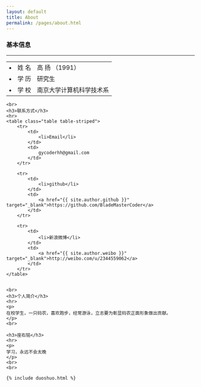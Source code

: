 ```yaml
---
layout: default
title: About
permalink: /pages/about.html
---
```


<div class="about">
	<h3>基本信息</h3>
	<hr>
	<table class="table table-striped">
		<tr>
			<td><li>姓  名</li></td>    
			<td>高  扬 （1991）</td>
		</tr>
		<tr>
			<td><li>学  历</li></td>    
			<td>研究生</td>
		</tr>
		<tr>
			<td><li>学  校</li></td>    
			<td>南京大学计算机科学技术系</td>
		</tr>
	</table>

	<br>
	<h3>联系方式</h3>
	<hr>
	<table class="table table-striped">
		<tr>
			<td>
				<li>Email</li>
			</td>  
			<td>
				gycoderhh@gmail.com			
			</td>
		</tr>

		<tr>
			<td>
				<li>github</li>
			</td>  
			<td>
				<a href="{{ site.author.github }}" target="_blank">https://github.com/BladeMasterCoder</a>
			</td>  
		</tr>

		<tr>
			<td>
				<li>新浪微博</li>
			</td> 
			<td>
				<a href="{{ site.author.weibo }}" target="_blank">http://weibo.com/u/2344559062</a>
			</td> 
		</tr>
	</table>


	<br>
	<h3>个人简介</h3>
	<hr>
	<p>
	在校学生，一只码农，喜欢跑步，经常游泳，立志要为彰显码农正面形象做出贡献。
	</p>
	<br>

	<h3>座右铭</h3>
	<hr>
	<p>
	学习，永远不会太晚
	</p>
	<br>
	<br> 
	
	{% include duoshuo.html %}
</div>

